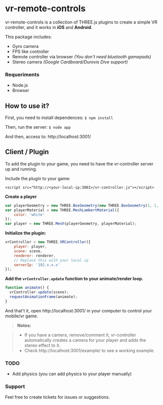 vr-remote-controls
===================

vr-remote-controls is a collection of THREE.js plugins to create a simple VR controller, and it works in **iOS** and **Android**.

This package includes:

 - Gyro camera
 - FPS like controller
 - Remote controller via browser *(You don't need bluetooth gamepads)*
 - Stereo camera *(Google Cardboard/Durovis Dive  support)*

### Requeriments ###
- Node.js
- Browser

How to use it?
----------
First, you need to install dependences:
`$ npm install`

Then, run the server:
`$ node app`

And then, access to:
http://localhost:3001/


Client / Plugin
-------------

To add the plugin to your game, you need to have the vr-controller server up and running.

Include the plugin to your game:

    <script src="http://<your-local-ip:3001>/vr-controller.js"></script>

**Create a player**

  ```javascript
  var playerGeometry = new THREE.BoxGeometry(new THREE.BoxGeometry(1, 1, 0);
  var playerMaterial = new THREE.MeshLambertMaterial({
      color: 'white'
  });
  var player = new THREE.Mesh(playerGeometry, playerMaterial);
  ```

**Initialize the plugin:**

  ```javascript
  vrController = new THREE.VRController({
      player: player,
      scene: scene,
      renderer: renderer,
      // Replace this with your local ip
      serverIp: '192.x.x.x'
  });
  ```

**Add the `vrController.update` function to your animate/render loop.**

  ```javascript
  function animate() {
    vrController.update(scene);
    requestAnimationFrame(animate);
  }
  ```

And that't it, open http://localhost:3001/ in your computer to control your mobile/vr game.

> **Notes:**

> - If you have a camera, remove/comment it, vr-controller automatically creates a camera for your player and adds the stereo effect to it.
> - Check http://localhost:3001/example/ to see a working example.

### TODO

  - Add physics (you can add physics to your player manually)

### Support

Feel free to create tickets for issues or suggestions.
